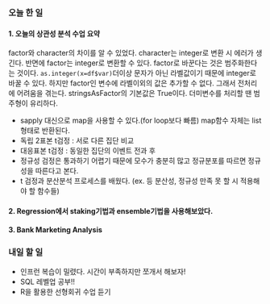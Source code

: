 ### 오늘 한 일
#### 1. 오늘의 상관성 분석 수업 요약
factor와 character의 차이를 알 수 있었다. character는 integer로 변환 시 에러가 생긴다.
반면에 factor는 integer로 변환할 수 있다. factor로 바꾼다는 것은 범주화한다는 것이다.
`as.integer(x=df$var)`더이상 문자가 아닌 라벨값이기 때문에 integer로 바꿀 수 있다.
하지만 factor인 변수에 라벨이외의 값은 추가할 수 없다. 그래서 전처리에 어려움을 겪는다.
stringsAsFactor의 기본값은 True이다. 더미변수를 처리할 땐 범주형이 유리하다.
* sapply 대신으로 map을 사용할 수 있다.(for loop보다 빠름) map함수 자체는 list형태로 반환된다.
* 독립 2표본 t검정 : 서로 다른 집단 비교
* 대응표본 t검정 : 동일한 집단의 이벤트 전과 후
* 정규성 검정은 통과하기 어렵기 때문에 모수가 충분히 많고 정규분포를 따르면 정규성을 따른다고 본다.
* t 검정과 분산분석 프로세스를 배웠다. (ex. 등 분산성, 정규성 만족 못 할 시 적용해야 할 함수들)
#### 2. Regression에서 staking기법과 ensemble기법을 사용해보았다.
#### 3. Bank Marketing Analysis
### 내일 할 일
* 인프런 복습이 밀렸다. 시간이 부족하지만 쪼개서 해보자!
* SQL 레벨업 공부!!
* R을 활용한 선형회귀 수업 듣기
